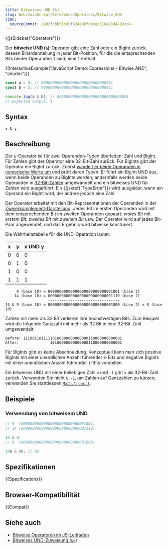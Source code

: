 ```yaml
---
title: Bitweises UND (&)
slug: Web/JavaScript/Reference/Operators/Bitwise_AND
l10n:
  sourceCommit: 2982fcbb31c65f324a80fd9cec516a81d4793cd4
---
```


{{jsSidebar("Operators")}}

Der **bitweise UND (`&`)**-Operator gibt eine Zahl oder ein BigInt zurück, dessen Binärdarstellung in jeder Bit-Position, für die die entsprechenden Bits beider Operanden `1` sind, eine `1` enthält.

{{InteractiveExample("JavaScript Demo: Expressions - Bitwise AND", "shorter")}}

```js interactive-example
const a = 5; // 00000000000000000000000000000101
const b = 3; // 00000000000000000000000000000011

console.log(a & b); // 00000000000000000000000000000001
// Expected output: 1
```

## Syntax

```js-nolint
x & y
```

## Beschreibung

Der `&`-Operator ist für zwei Operanden-Typen überladen: Zahl und [BigInt](/de/docs/Web/JavaScript/Reference/Global_Objects/BigInt). Für Zahlen gibt der Operator eine 32-Bit-Zahl zurück. Für BigInts gibt der Operator ein BigInt zurück. Zuerst [wandelt er beide Operanden in numerische Werte um](/de/docs/Web/JavaScript/Data_structures#numeric_coercion) und prüft deren Typen. Er führt ein BigInt UND aus, wenn beide Operanden zu BigInts werden; andernfalls werden beide Operanden in [32-Bit-Zahlen](/de/docs/Web/JavaScript/Reference/Global_Objects/Number#fixed-width_number_conversion) umgewandelt und ein bitweises UND für Zahlen wird ausgeführt. Ein {{jsxref("TypeError")}} wird ausgelöst, wenn ein Operand ein BigInt wird, der andere jedoch eine Zahl.

Der Operator arbeitet mit den Bit-Repräsentationen der Operanden in der [Zweierkomplement-Darstellung](https://en.wikipedia.org/wiki/Two's_complement). Jedes Bit im ersten Operanden wird mit dem entsprechenden Bit im zweiten Operanden gepaart: _erstes Bit_ mit _erstem Bit_, _zweites Bit_ mit _zweitem Bit_ usw. Der Operator wird auf jedes Bit-Paar angewendet, und das Ergebnis wird bitweise konstruiert.

Die Wahrheitstabelle für die UND-Operation lautet:

| x   | y   | x UND y |
| --- | --- | ------- |
| 0   | 0   | 0       |
| 0   | 1   | 0       |
| 1   | 0   | 0       |
| 1   | 1   | 1       |

```plain
     9 (base 10) = 00000000000000000000000000001001 (base 2)
    14 (base 10) = 00000000000000000000000000001110 (base 2)
                   --------------------------------
14 & 9 (base 10) = 00000000000000000000000000001000 (base 2) = 8 (base 10)
```

Zahlen mit mehr als 32 Bit verlieren ihre höchstwertigen Bits. Zum Beispiel wird die folgende Ganzzahl mit mehr als 32 Bit in eine 32-Bit-Zahl umgewandelt:

```plain
Before: 11100110111110100000000000000110000000000001
After:              10100000000000000110000000000001
```

Für BigInts gibt es keine Abschneidung. Konzeptuell kann man sich positive BigInts mit einer unendlichen Anzahl führender `0`-Bits und negative BigInts mit einer unendlichen Anzahl führender `1`-Bits vorstellen.

Ein bitweises UND mit einer beliebigen Zahl `x` und `-1` gibt `x` als 32-Bit-Zahl zurück. Verwenden Sie nicht `& -1`, um Zahlen auf Ganzzahlen zu kürzen; verwenden Sie stattdessen [`Math.trunc()`](/de/docs/Web/JavaScript/Reference/Global_Objects/Math/trunc#using_bitwise_no-ops_to_truncate_numbers).

## Beispiele

### Verwendung von bitweisem UND

```js
// 9  (00000000000000000000000000001001)
// 14 (00000000000000000000000000001110)

14 & 9;
// 8  (00000000000000000000000000001000)

14n & 9n; // 8n
```

## Spezifikationen

{{Specifications}}

## Browser-Kompatibilität

{{Compat}}

## Siehe auch

- [Bitweise Operatoren im JS-Leitfaden](/de/docs/Web/JavaScript/Guide/Expressions_and_operators#bitwise_operators)
- [Bitweises UND-Zuweisung (`&=`)](/de/docs/Web/JavaScript/Reference/Operators/Bitwise_AND_assignment)
